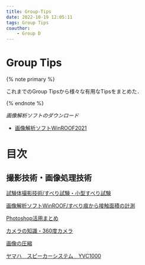 ```yaml
---
title: Group-Tips
date: 2022-10-19 12:05:11
tags: Group Tips
coauthor:
    - Group D
---
```


# Group Tips

{% note primary %}

これまでのGroup Tipsから様々な有用なTipsをまとめた．

{% endnote %}

*画像解析ソフトのダウンロード*
* [画像解析ソフトWinROOF2021](http://10.108.51.13:5000/index.cgi?launchApp=SYNO.SDS.App.FileStation3.Instance&launchParam=openfile%3D%252Fcommon%252F%25E4%25BE%25BF%25E5%2588%25A9%25E3%2582%25B0%25E3%2583%2583%25E3%2582%25BA%252F02.%25E8%25A7%25A3%25E6%259E%2590%252F%25E7%2594%25BB%25E5%2583%258F%25E8%25A7%25A3%25E6%259E%2590WINROOF2021%252FWinROOF2021%252F)

# 目次

## 撮影技術・画像処理技術

[試験体撮影技術/すべり試験・小型すべり試験](http://10.108.51.13:5000/index.cgi?launchApp=SYNO.SDS.App.FileStation3.Instance&launchParam=openfile%3D%252Fcommon%252F%25E4%25BE%25BF%25E5%2588%25A9%25E3%2582%25B0%25E3%2583%2583%25E3%2582%25BA%252F01.%25E5%25AE%259F%25E9%25A8%2593%252F%25E5%25AE%259F%25E9%25A8%2593%25E5%2586%2599%25E7%259C%259F%25E6%2592%25AE%25E5%25BD%25B1%25E6%258A%2580%25E8%25A1%2593%25E5%2590%2591%25E4%25B8%258A%252F)

[画像解析ソフトWinROOF/すべり痕から接触面積の計測](http://10.108.51.13:5000/index.cgi?launchApp=SYNO.SDS.App.FileStation3.Instance&launchParam=openfile%3D%252Fcommon%252F%25E4%25BE%25BF%25E5%2588%25A9%25E3%2582%25B0%25E3%2583%2583%25E3%2582%25BA%252F01.%25E5%25AE%259F%25E9%25A8%2593%252F%25E5%25AE%259F%25E9%25A8%2593%25E5%2586%2599%25E7%259C%259F%25E6%2592%25AE%25E5%25BD%25B1%25E6%258A%2580%25E8%25A1%2593%25E5%2590%2591%25E4%25B8%258A%252F)

[Photoshop活用まとめ](http://10.108.51.13:5000/index.cgi?launchApp=SYNO.SDS.App.FileStation3.Instance&launchParam=openfile%3D%252Fcommon%252F%25E4%25BE%25BF%25E5%2588%25A9%25E3%2582%25B0%25E3%2583%2583%25E3%2582%25BA%252F04.%25E3%2581%258A%25E5%25BD%25B9%25E7%25AB%258B%25E3%2581%25A1%25E6%2583%2585%25E5%25A0%25B1%252FGroup%2520Tips%25E3%2580%2580%252F%25E3%2582%25AB%25E3%2583%25A1%25E3%2583%25A9%25E3%2583%25BB%25E5%2586%2599%25E7%259C%259F%25E7%25B7%25A8%25E9%259B%2586%252F)

[カメラの知識・360度カメラ](http://10.108.51.13:5000/index.cgi?launchApp=SYNO.SDS.App.FileStation3.Instance&launchParam=openfile%3D%252Fcommon%252F%25E4%25BE%25BF%25E5%2588%25A9%25E3%2582%25B0%25E3%2583%2583%25E3%2582%25BA%252F04.%25E3%2581%258A%25E5%25BD%25B9%25E7%25AB%258B%25E3%2581%25A1%25E6%2583%2585%25E5%25A0%25B1%252FGroup%2520Tips%25E3%2580%2580%252F%25E3%2582%25AB%25E3%2583%25A1%25E3%2583%25A9%25E3%2583%25BB%25E5%2586%2599%25E7%259C%259F%25E7%25B7%25A8%25E9%259B%2586%252F)

[画像の圧縮](http://10.108.51.13:5000/index.cgi?launchApp=SYNO.SDS.App.FileStation3.Instance&launchParam=openfile%3D%252Fcommon%252F%25E4%25BE%25BF%25E5%2588%25A9%25E3%2582%25B0%25E3%2583%2583%25E3%2582%25BA%252F04.%25E3%2581%258A%25E5%25BD%25B9%25E7%25AB%258B%25E3%2581%25A1%25E6%2583%2585%25E5%25A0%25B1%252FGroup%2520Tips%25E3%2580%2580%252F%25E3%2582%25AB%25E3%2583%25A1%25E3%2583%25A9%25E3%2583%25BB%25E5%2586%2599%25E7%259C%259F%25E7%25B7%25A8%25E9%259B%2586%252F)

[ヤマハ　スピーカーシステム　YVC1000](http://10.108.51.13:5000/index.cgi?launchApp=SYNO.SDS.App.FileStation3.Instance&launchParam=openfile%3D%252Fcommon%252FR5%25E5%25B9%25B4%25E5%25BA%25A6%252F11.Grouptips%252FGroupB%252F%25E3%2583%2587%25E3%2582%25B8%25E3%2582%25BF%25E3%2583%25AB%25E3%2583%2587%25E3%2583%2590%25E3%2582%25A4%25E3%2582%25B9%25E3%2581%25AE%25E7%25B4%25B9%25E4%25BB%258B%25EF%25BC%258C%25E7%25AE%25A1%25E7%2590%2586%252F)

</br>

